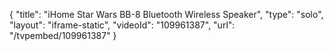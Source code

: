 {
    "title": "iHome Star Wars BB-8 Bluetooth Wireless Speaker",
    "type": "solo",
    "layout": "iframe-static",
    "videoId": "109961387",
    "url": "\/tvpembed\/109961387"
}